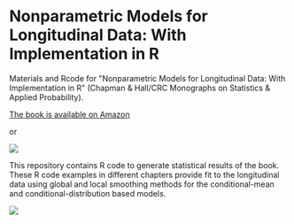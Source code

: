 # Nonparametric Models for Longitudinal Data: With Implementation in R 

Materials and Rcode for "Nonparametric Models for Longitudinal Data: With Implementation in R" (Chapman & Hall/CRC Monographs on Statistics & Applied Probability).

[The book is available on Amazon][1]

or 

<a href="https://www.crcpress.com/Nonparametric-Models-for-Longitudinal-Data-With-Implementation-in-R/Wu-Tian/p/book/9781466516007"><img src="https://www.crcpress.com/images/CRCPress-logo-s.jpg" /></a>

This repository contains R code to generate statistical results of the book.  These R code examples in different chapters provide fit to the longitudinal data using global and local smoothing methods for the conditional-mean and conditional-distribution based models.

<img src="https://images.tandf.co.uk/common/jackets/amazon/978146651/9781466516007.jpg" /></a>


[1]: https://www.amazon.com/dp/1466516003/
